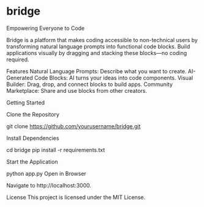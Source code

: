 # bridge

Empowering Everyone to Code

Bridge is a platform that makes coding accessible to non-technical users by transforming natural language prompts into functional code blocks. Build applications visually by dragging and stacking these blocks—no coding required.

Features
Natural Language Prompts: Describe what you want to create.
AI-Generated Code Blocks: AI turns your ideas into code components.
Visual Builder: Drag, drop, and connect blocks to build apps.
Community Marketplace: Share and use blocks from other creators.

Getting Started

Clone the Repository

git clone https://github.com/yourusername/bridge.git

Install Dependencies

cd bridge
pip install -r requirements.txt

Start the Application

python app.py
Open in Browser

Navigate to http://localhost:3000.

License
This project is licensed under the MIT License.
